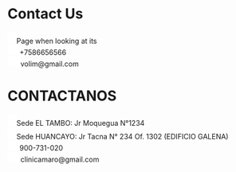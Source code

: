 <h1 class="adderss_text">Contact Us</h1>
  <div class="map_icon">
    <img src="images/map-icon.png" /><span class="paddlin_left_0"
      >Page when looking at its</span
    >
  </div>
  <div class="map_icon">
    <img src="images/call-icon.png" /><span class="paddlin_left_0"
      >+7586656566</span
    >
  </div>
  <div class="map_icon">
    <img src="images/mail-icon.png" /><span class="paddlin_left_0"
      >volim@gmail.com</span
    >
  </div>

  <h1 class="adderss_text">CONTACTANOS</h1>
    <div class="map_icon">
      <img src="images/map-icon.png" /><span class="paddlin_left_0"
        >Sede EL TAMBO: Jr Moquegua N°1234</span
      >
    </div> 
    <div class="map_icon">
      <img src="images/map-icon.png" /><span class="paddlin_left_0"
        >Sede HUANCAYO: Jr Tacna N° 234 Of. 1302 (EDIFICIO GALENA)</span
      >
    </div>
    <div class="map_icon">
      <img src="images/call-icon.png" /><span class="paddlin_left_0"
        >900-731-020</span
      >
    </div>
    <div class="map_icon">
      <img src="images/mail-icon.png" /><span class="paddlin_left_0"
        >clinicamaro@gmail.com</span
      >
    </div>
